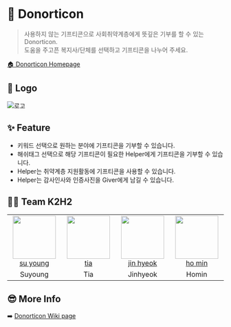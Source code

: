 # 💛 Donorticon
> 사용하지 않는 기프티콘으로 사회취약계층에게 뜻깊은 기부를 할 수 있는 Donorticon.  
> 도움을 주고픈 복지사/단체를 선택하고 기프티콘을 나누어 주세요.

[🏠 Donorticon Homepage](https://d3a8nxwlsnbz91.cloudfront.net/)

## 👀 Logo
![로고](https://user-images.githubusercontent.com/90431155/153132393-af99f33a-9507-41dc-8860-ef3a41412376.png)

## ✨ Feature
* 키워드 선택으로 원하는 분야에 기프티콘을 기부할 수 있습니다.  
* 해쉬태그 선택으로 해당 기프티콘이 필요한 Helper에게 기프티콘을 기부할 수 있습니다.  
* Helper는 취약계층 지원활동에 기프티콘을 사용할 수 있습니다.  
* Helper는 감사인사와 인증사진을 Giver에게 남길 수 있습니다.  

## 🙌🏻 Team K2H2

<table>
    <tr>
        <td align="center" width="120px" height="80px">
            <a href="https://github.com/seanswim"><img height="100px" width="100px" src="https://user-images.githubusercontent.com/90431155/156327966-40b3788e-5ac5-4a2d-9f06-09a8f20d91a3.png" /></a>
            <br />
            <a href="https://github.com/seanswim">su young</a>
        </td>
       <td align="center" width="120px" height="80px">
            <a href="https://github.com/tiatiahwang"><img height="100px" width="100px" src="https://user-images.githubusercontent.com/90431155/156329849-d4e31b14-58d0-4f22-9658-928c07ee4b70.png" /></a>
            <br />
            <a href="https://github.com/tiatiahwang">tia</a>
        </td>
        <td align="center" width="120px" height="80px">
            <a href="https://github.com/jin-hyeok2"><img height="100px" width="100px" src="https://user-images.githubusercontent.com/90431155/156328028-d508c5d6-e640-4f1b-82b7-6a367e2db953.png" /></a>
            <br />
            <a href="https://github.com/jin-hyeok2">jin hyeok</a>
        </td>
         <td align="center" width="120px" height="80px">
            <a href="https://github.com/mubarmig"><img height="100px" width="100px" src="https://user-images.githubusercontent.com/90431155/156328012-f73933d0-81b4-4555-9c56-39f8d60ce908.png" /></a>
            <br />
            <a href="https://github.com/mubarmig">ho min</a>
        </td>
    </tr>
    <tr>
      <td align="center">
        <a>Suyoung</a>
       </td>
      <td align="center">
        <a>Tia</a>
      </td>
      <td align="center">
           <a>Jinhyeok</a>
        </td>
        <td align="center">
            <a>Homin</a>
        </td>
    </tr>
</table>

## 😎 More Info 
➡️ [Donorticon Wiki page](https://github.com/codestates/Donorticon/wiki)
